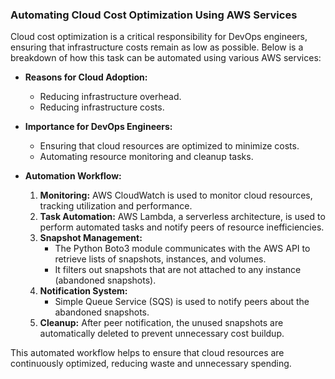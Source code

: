 ### Automating Cloud Cost Optimization Using AWS Services

Cloud cost optimization is a critical responsibility for DevOps engineers, ensuring that infrastructure costs remain as low as possible. Below is a breakdown of how this task can be automated using various AWS services:

- **Reasons for Cloud Adoption:**
  - Reducing infrastructure overhead.
  - Reducing infrastructure costs.

- **Importance for DevOps Engineers:**
  - Ensuring that cloud resources are optimized to minimize costs.
  - Automating resource monitoring and cleanup tasks.

- **Automation Workflow:**
  1. **Monitoring:** AWS CloudWatch is used to monitor cloud resources, tracking utilization and performance.
  2. **Task Automation:** AWS Lambda, a serverless architecture, is used to perform automated tasks and notify peers of resource inefficiencies.
  3. **Snapshot Management:** 
     - The Python Boto3 module communicates with the AWS API to retrieve lists of snapshots, instances, and volumes.
     - It filters out snapshots that are not attached to any instance (abandoned snapshots).
  4. **Notification System:** 
     - Simple Queue Service (SQS) is used to notify peers about the abandoned snapshots.
  5. **Cleanup:** After peer notification, the unused snapshots are automatically deleted to prevent unnecessary cost buildup.

This automated workflow helps to ensure that cloud resources are continuously optimized, reducing waste and unnecessary spending.
